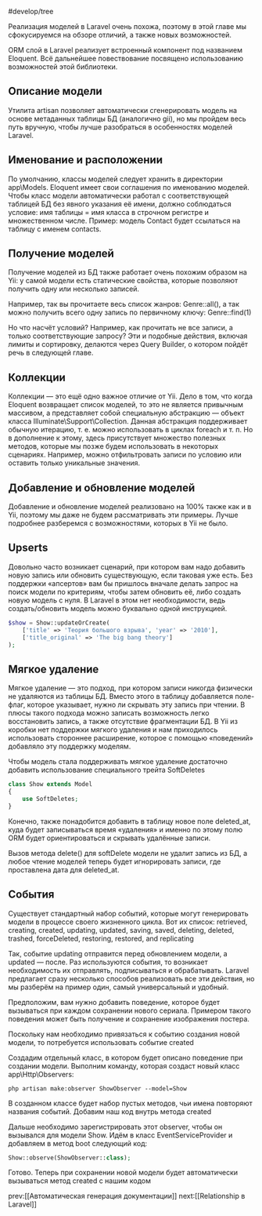 #develop/tree 

Реализация моделей в Laravel очень похожа, поэтому в этой главе мы сфокусируемся на обзоре отличий, а также новых возможностей.

ORM слой в Laravel реализует встроенный компонент под названием Eloquent. Всё дальнейшее повествование посвящено использованию возможностей этой библиотеки.

## Описание модели

Утилита artisan позволяет автоматически сгенерировать модель на основе метаданных таблицы БД (аналогично gii), но мы пройдем весь путь вручную, чтобы лучше разобраться в особенностях моделей Laravel.

## Именование и расположении

По умолчанию, классы моделей следует хранить в директории app\Models.
Eloquent имеет свои соглашения по именованию моделей. Чтобы класс модели автоматически работал с соответствующей таблицей БД без явного указания её имени, должно соблюдаться условие:
имя таблицы = имя класса в строчном регистре и множественном числе.
Пример: модель Contact будет ссылаться на таблицу с именем contacts.

## Получение моделей

Получение моделей из БД также работает очень похожим образом на Yii: у самой модели есть статические свойства, которые позволяют получить одну или несколько записей.

Например, так вы прочитаете весь список жанров: Genre::all(), а так можно получить всего одну запись по первичному ключу: Genre::find(1)

Но что насчёт условий? Например, как прочитать не все записи, а только соответствующие запросу? Эти и подобные действия, включая лимиты и сортировку, делаются через Query Builder, о котором пойдёт речь в следующей главе.

## Коллекции

Коллекции — это ещё одно важное отличие от Yii. Дело в том, что когда Eloquent возвращает список моделей, то это не является привычным массивом, а представляет собой специальную абстракцию — объект класса Illuminate\Support\Collection.
Данная абстракция поддерживает обычную итерацию, т. е. можно использовать в циклах foreach и т. п. Но в дополнение к этому, здесь присутствует множество полезных методов, которые мы позже будем использовать в некоторых сценариях. Например, можно отфильтровать записи по условию или оставить только уникальные значения.

## Добавление и обновление моделей

Добавление и обновление моделей реализовано на 100% также как и в Yii, поэтому мы даже не будем рассматривать эти примеры. Лучше подробнее разберемся с возможностями, которых в Yii не было.

## Upserts

Довольно часто возникает сценарий, при котором вам надо добавить новую запись или обновить существующую, если таковая уже есть. Без поддержки «апсертов» вам бы пришлось вначале делать запрос на поиск модели по критериям, чтобы затем обновить её, либо создать новую модель с нуля. В Laravel в этом нет необходимости, ведь создать/обновить модель можно буквально одной инструкцией.

```php
$show = Show::updateOrCreate(
    ['title' => 'Теория большого взрыва', 'year' => '2010'],
    ['title_original' => 'The big bang theory']
);
```

## Мягкое удаление

Мягкое удаление — это подход, при котором записи никогда физически не удаляются из таблицы БД. Вместо этого в таблицу добавляется поле-флаг, которое указывает, нужно ли скрывать эту запись при чтении. В плюсы такого подхода можно записать возможность легко восстановить запись, а также отсутствие фрагментации БД.
В Yii из коробки нет поддержки мягкого удаления и нам приходилось использовать стороннее расширение, которое с помощью «поведений» добавляло эту поддержку моделям.

Чтобы модель стала поддерживать мягкое удаление достаточно добавить использование специального трейта SoftDeletes

```php
class Show extends Model
{
    use SoftDeletes;
}

```

Конечно, также понадобится добавить в таблицу новое поле deleted_at, куда будет записываться время «удаления» и именно по этому полю ORM будет ориентироваться и скрывать удалённые записи.

Вызов метода delete() для softDelete модели не удалит запись из БД, а любое чтение моделей теперь будет игнорировать записи, где проставлена дата для deleted_at.

## События

Существует стандартный набор событий, которые могут генерировать модели в процессе своего жизненного цикла. Вот их список: retrieved, creating, created, updating, updated, saving, saved, deleting, deleted, trashed, forceDeleted, restoring, restored, and replicating

Так, событие updating отправится перед обновлением модели, а updated — после. Раз используются события, то возникает необходимость их отправлять, подписываться и обрабатывать. Laravel предлагает сразу несколько способов реализовать все эти действия, но мы разберём на пример один, самый универсальный и удобный.

Предположим, вам нужно добавить поведение, которое будет вызываться при каждом сохранении нового сериала. Примером такого поведения может быть получение и сохранение изображения постера.

Поскольку нам необходимо привязаться к событию создания новой модели, то потребуется использовать событие created

Создадим отдельный класс, в котором будет описано поведение при создании модели. Выполним команду, которая создаст новый класс app\Http\Observers:

```shell
php artisan make:observer ShowObserver --model=Show		
```

В созданном классе будет набор пустых методов, чьи имена повторяют названия событий. Добавим наш код внутрь метода created

Дальше необходимо зарегистрировать этот observer, чтобы он вызывался для модели Show. Идём в класс EventServiceProvider и добавляем в метод boot следующий код:

```php
Show::observe(ShowObserver::class);
```

Готово. Теперь при сохранении новой модели будет автоматически вызываться метод created с нашим кодом

prev:[[Автоматическая генерация документации]] next:[[Relationship в Laravel]]
